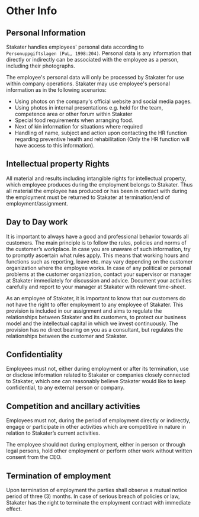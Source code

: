# Other Info

## Personal Information

Stakater handles employees' personal data according to `Personuppgiftslagen (PuL, 1998:204)`. Personal data is any information that directly or indirectly can be associated with the employee as a person, including their photographs.

The employee's personal data will only be processed by Stakater for use within company operations. Stakater may use employee's personal information as in the following scenarios:

* Using photos on the company's official website and social media pages.
* Using photos in internal presentations e.g. held for the team, competence area or other forum within Stakater
* Special food requirements when arranging food.
* Next of kin information for situations where required
* Handling of name, subject and action upon contacting the HR function regarding preventive health and rehabilitation (Only the HR function will have access to this information).

## Intellectual property Rights

All material and results including intangible rights for intellectual property, which employee produces during the employment belongs to Stakater. Thus all material the employee has produced or has been in contact with during the employment must be returned to Stakater at termination/end of employment/assignment.

## Day to Day work

It is important to always have a good and professional behavior towards all customers. The main principle is to follow the rules, policies and norms of the customer’s workplace. In case you are unaware of such information, try to promptly ascertain what rules apply. This means that working hours and functions such as reporting, leave etc. may vary depending on the customer organization where the employee works. In case of any political or personal problems at the customer organization, contact your supervisor or manager at Stakater immediately for discussion and advice. Document your activities carefully and report to your manager at Stakater with relevant time-sheet.

As an employee of Stakater, it is important to know that our customers do not have the right to offer employment to any employee of Stakater. This provision is included in our assignment and aims to regulate the relationships between  Stakater  and its customers, to protect our business model and the intellectual capital in which we invest continuously. The provision has no direct bearing on you as a consultant, but regulates the relationships between the customer and Stakater.

## Confidentiality

Employees must not, either during employment or after its termination, use or disclose information related to Stakater or companies closely connected to  Stakater, which one can reasonably believe Stakater would like to keep confidential,  to any external person or company.

## Competition and ancillary activities

Employees must not, during the period of employment directly or indirectly, engage or participate in other activities which are competitive in nature in relation to  Stakater’s current activities.

The employee should not during employment, either in person or through legal persons, hold other employment or perform other work without written consent from the CEO.

## Termination of employment

Upon termination of employment the parties shall observe a mutual notice period of three (3) months.  In case of serious breach of policies or law,  Stakater has the right to terminate the employment contract with immediate effect.
